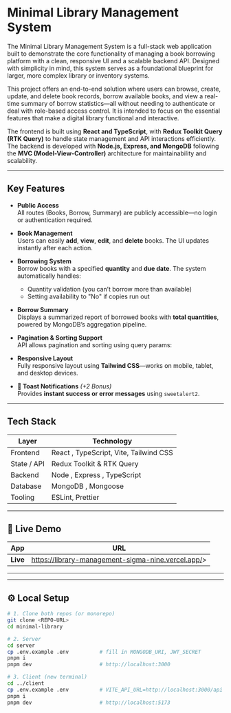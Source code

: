 # Minimal Library Management System

The Minimal Library Management System is a full-stack web application built to demonstrate the core functionality of managing a book borrowing platform with a clean, responsive UI and a scalable backend API. Designed with simplicity in mind, this system serves as a foundational blueprint for larger, more complex library or inventory systems.

This project offers an end-to-end solution where users can browse, create, update, and delete book records, borrow available books, and view a real-time summary of borrow statistics—all without needing to authenticate or deal with role-based access control. It is intended to focus on the essential features that make a digital library functional and interactive.

The frontend is built using **React and TypeScript**, with **Redux Toolkit Query (RTK Query)** to handle state management and API interactions efficiently. The backend is developed with **Node.js, Express, and MongoDB** following the **MVC (Model-View-Controller)** architecture for maintainability and scalability.

---

## Key Features

- **Public Access**  
  All routes (Books, Borrow, Summary) are publicly accessible—no login or authentication required.

- **Book Management**  
  Users can easily **add**, **view**, **edit**, and **delete** books. The UI updates instantly after each action.

- **Borrowing System**  
  Borrow books with a specified **quantity** and **due date**. The system automatically handles:
  - Quantity validation (you can’t borrow more than available)
  - Setting availability to "No" if copies run out

- **Borrow Summary**  
  Displays a summarized report of borrowed books with **total quantities**, powered by MongoDB’s aggregation pipeline.

- **Pagination & Sorting Support**  
  API allows pagination and sorting using query params:  
   
- **Responsive Layout**   
Fully responsive layout using **Tailwind CSS**—works on mobile, tablet, and desktop devices.
- **🔔 Toast Notifications** *(+2 Bonus)*  
Provides **instant success or error messages** using `sweetalert2`.

---

## Tech Stack

| Layer | Technology |
|-------|------------|
| Frontend | React , TypeScript, Vite, Tailwind CSS |
| State / API | Redux Toolkit & RTK Query |
| Backend | Node , Express , TypeScript |
| Database | MongoDB , Mongoose |
| Tooling | ESLint, Prettier |

---

## 🚀 Live Demo

| App | URL |
|-----|-----|
| **Live** | <https://library-management-sigma-nine.vercel.app/>> |




---




---

## ⚙️ Local Setup

```bash
# 1. Clone both repos (or monorepo)
git clone <REPO-URL>
cd minimal-library

# 2. Server
cd server
cp .env.example .env          # fill in MONGODB_URI, JWT_SECRET
pnpm i
pnpm dev                      # http://localhost:3000

# 3. Client (new terminal)
cd ../client
cp .env.example .env          # VITE_API_URL=http://localhost:3000/api
pnpm i
pnpm dev                      # http://localhost:5173
